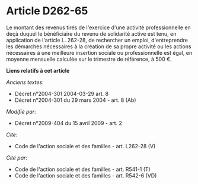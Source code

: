 # Article D262-65

Le montant des revenus tirés de l'exercice d'une activité professionnelle en deçà duquel le bénéficiaire du revenu de
solidarité active est tenu, en application de l'article L. 262-28, de rechercher un emploi, d'entreprendre les démarches
nécessaires à la création de sa propre activité ou les actions nécessaires à une meilleure insertion sociale ou
professionnelle est égal, en moyenne mensuelle calculée sur le trimestre de référence, à 500 €.

**Liens relatifs à cet article**

_Anciens textes_:

  - Décret n°2004-301 2004-03-29 art. 8
  - Décret n°2004-301 du 29 mars 2004 - art. 8 (Ab)

_Modifié par_:

  - Décret n°2009-404 du 15 avril 2009 - art. 2

_Cite_:

  - Code de l'action sociale et des familles - art. L262-28 (V)

_Cité par_:

  - Code de l'action sociale et des familles - art. R541-1 (T)
  - Code de l'action sociale et des familles - art. R542-6 (VD)
